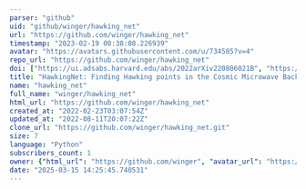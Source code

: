 ```yaml
---
parser: "github"
uid: "github/winger/hawking_net"
url: "https://github.com/winger/hawking_net"
timestamp: "2023-02-19 00:38:08.226939"
avatar: "https://avatars.githubusercontent.com/u/734585?v=4"
repo_url: "https://github.com/winger/hawking_net"
doi: ["https://ui.adsabs.harvard.edu/abs/2022arXiv220806021B", "https://ui.adsabs.harvard.edu/abs/2023ascl.soft02008B/abstract"]
title: "HawkingNet: Finding Hawking points in the Cosmic Microwave Background"
name: "hawking_net"
full_name: "winger/hawking_net"
html_url: "https://github.com/winger/hawking_net"
created_at: "2022-02-23T03:07:54Z"
updated_at: "2022-08-11T20:07:22Z"
clone_url: "https://github.com/winger/hawking_net.git"
size: 7
language: "Python"
subscribers_count: 1
owner: {"html_url": "https://github.com/winger", "avatar_url": "https://avatars.githubusercontent.com/u/734585?v=4", "login": "winger", "type": "User"}
date: "2025-03-15 14:25:45.740531"
---
```

